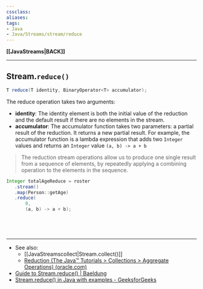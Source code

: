 ```yaml
---
cssclass:
aliases:
tags:
- Java
- Java/Streams/stream/reduce
---
```

**[[JavaStreams|BACK]]**

---
## Stream.`reduce()`
```java
T reduce(T identity, BinaryOperator<T> accumulator);
```
The reduce operation takes two arguments:
- **identity**: The identity element is both the initial value of the reduction and the default result if there are no elements in the stream.
- **accumulator**: The accumulator function takes two parameters: a partial result of the reduction. It returns a new partial result. For example, the accumulator function is a lambda expression that adds two `Integer` values and returns an `Integer` value `(a, b) -> a + b`
> The reduction stream operations allow us to produce one single result from a sequence of elements, by repeatedly applying a combining operation to the elements in the sequence.

```java
Integer totalAgeReduce = roster
   .stream()
   .map(Person::getAge)
   .reduce(
       0,
       (a, b) -> a + b);
```

<br>

# 
---
- See also:
	- [[JavaStreamscollect|Stream.collect()]]
	- [Reduction (The Java™ Tutorials > Collections > Aggregate Operations) (oracle.com)](https://docs.oracle.com/javase/tutorial/collections/streams/reduction.html#reduce)
- [Guide to Stream.reduce() | Baeldung](https://www.baeldung.com/java-stream-reduce)
- [Stream.reduce() in Java with examples - GeeksforGeeks](https://www.geeksforgeeks.org/stream-reduce-java-examples/)
